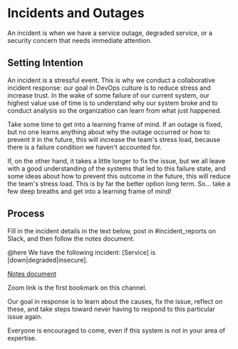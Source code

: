 # Incidents and Outages

An incident is when we have a service outage, degraded service, or a security concern that needs immediate attention.

## Setting Intention

An incident is a stressful event. This is why we conduct a collaborative incident response: our goal in DevOps culture is to reduce stress and increase trust. In the wake of some failure of our current system, our highest value use of time is to understand why our system broke and to conduct analysis so the organization can learn from what just happened.

Take some time to get into a learning frame of mind. If an outage is fixed, but no one learns anything about why the outage occurred or how to prevent it in the future, this will increase the team's stress load, because there is a failure condition we haven't accounted for. 

If, on the other hand, it takes a little longer to fix the issue, but we all leave with a good understanding of the systems that led to this failure state, and some ideas about how to prevent this outcome in the future, this will reduce the team's stress load. This is by far the better option long term. So... take a few deep breaths and get into a learning frame of mind! 

## Process

Fill in the incident details in the text below, post in #incident_reports on Slack, and then follow the notes document.

@here We have the following incident: [Service] is [down|degraded|insecure].

[Notes document](https://docs.google.com/document/d/1pvnbdZo9HwCIgfW7MUqrDJm8HBnGq46ZSWAzyFJUFxs/edit)

Zoom link is the first bookmark on this channel.

Our goal in response is to learn about the causes, fix the issue, reflect on these, and take steps toward never having to respond to this particular issue again.

Everyone is encouraged to come, even if this system is not in your area of expertise. 
